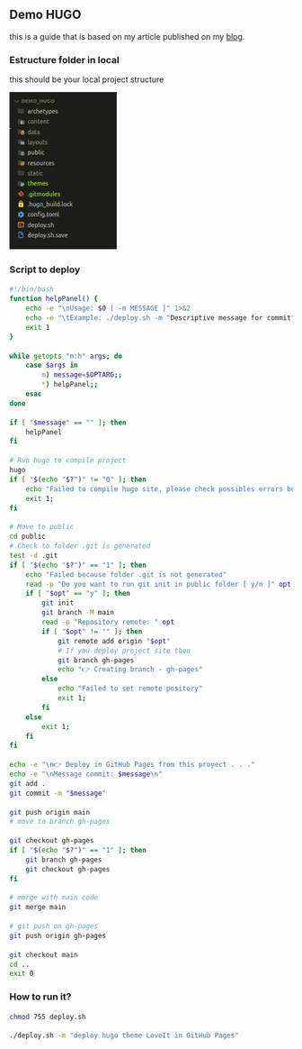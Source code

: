 ## Demo HUGO

this is a guide that is based on my article published on my [blog](https://juanmachuca95.github.io/posts/how_to_deploy_theme_loveit_in_github_pages/). 


### Estructure folder in local
this should be your local project structure <br>

![esctructure_folder_in_local](structure_folder_in_local.png)


### Script to deploy 
```bash
#!/bin/bash
function helpPanel() {
    echo -e "\nUsage: $0 [ -m MESSAGE ]" 1>&2
    echo -e "\tExample: ./deploy.sh -m "Descriptive message for commit""
    exit 1
}

while getopts "m:h" args; do 
    case $args in
        m) message=$OPTARG;;
        *) helpPanel;;
    esac
done

if [ "$message" == "" ]; then
    helpPanel
fi

# Run hugo to compile project 
hugo
if [ "$(echo "$?")" != "0" ]; then
    echo "Failed to compile hugo site, please check possibles errors before to deploy"
    exit 1;
fi

# Move to public 
cd public
# Check to folder .git is generated
test -d .git 
if [ "$(echo "$?")" == "1" ]; then 
    echo "Failed because folder .git is not generated"
    read -p "Do you want to run git init in public folder [ y/n ]" opt
    if [ "$opt" == "y" ]; then
        git init
        git branch -M main
        read -p "Repository remote: " opt
        if [ "$opt" != "" ]; then
            git remote add origin "$opt"
            # If you deploy project site then
            git branch gh-pages
            echo "👉 Creating branch - gh-pages"
        else 
            echo "Failed to set remote pository"
            exit 1;
        fi
    else 
        exit 1;
    fi
fi

echo -e "\n👉 Deploy in GitHub Pages from this proyect . . ."
echo -e "\nMessage commit: $message\n"
git add .  
git commit -m "$message"

git push origin main
# move to branch gh-pages

git checkout gh-pages
if [ "$(echo "$?")" == "1" ]; then 
    git branch gh-pages
    git checkout gh-pages
fi

# merge with main code
git merge main

# git push on gh-pages
git push origin gh-pages

git checkout main
cd .. 
exit 0

```

### How to run it?

```bash
chmod 755 deploy.sh

./deploy.sh -m "deploy hugo theme LoveIt in GitHub Pages"
```
